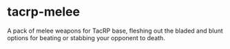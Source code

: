 # tacrp-melee
A pack of melee weapons for TacRP base, fleshing out the bladed and blunt options for beating or stabbing your opponent to death.